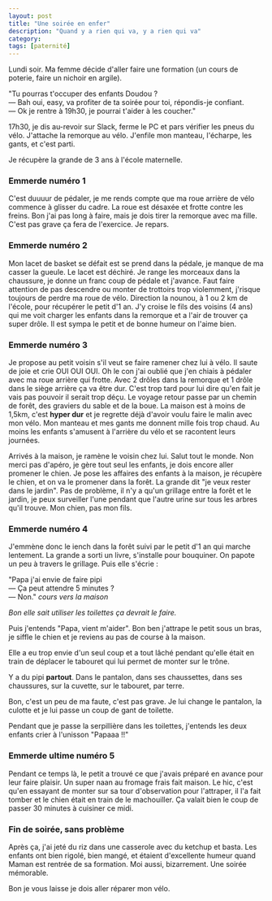 ```yaml
---
layout: post
title: "Une soirée en enfer"
description: "Quand y a rien qui va, y a rien qui va"
category: 
tags: [paternité]
---
```


Lundi soir.  Ma  femme décide d'aller faire une formation (un cours de poterie, faire un nichoir en argile).

"Tu pourras t'occuper des enfants Doudou ?         
— Bah oui, easy, va profiter de ta soirée pour toi, répondis-je confiant.        
— Ok je rentre à 19h30, je pourrai t'aider à les coucher."                   


17h30, je dis au-revoir sur Slack, ferme le PC et pars vérifier les pneus du vélo. 
J'attache la remorque au vélo. J'enfile mon manteau, l'écharpe, les gants, et c'est parti.

Je récupère la grande de 3 ans à l'école maternelle. 

### Emmerde numéro 1

C'est duuuur de pédaler, je me rends compte que ma roue arrière de vélo commence à glisser du cadre. La roue est désaxée
et frotte contre les freins. Bon j'ai pas long à faire, mais je dois tirer la remorque avec ma fille. C'est pas grave ça 
fera de l'exercice. Je repars.

### Emmerde numéro 2

Mon lacet de basket se défait est se prend dans la pédale, je manque de ma casser la gueule. Le lacet est déchiré. Je 
range les morceaux dans la chaussure, je donne un franc coup de pédale et j'avance. Faut faire attention de pas 
descendre ou monter de trottoirs trop violemment, j'risque toujours de perdre ma roue de vélo.
Direction la nounou, à 1 ou 2 km de l'école, pour récupérer le petit d'1 an. J'y croise le fils des voisins (4 ans) qui me voit charger les enfants dans la
remorque et a l'air de trouver ça super drôle. Il est sympa le petit et de bonne humeur on l'aime bien.

### Emmerde numéro 3

Je propose au petit voisin s'il veut se faire ramener chez lui à vélo. Il saute de joie et crie OUI OUI OUI. Oh le con j'ai oublié
que j'en chiais à pédaler avec ma roue arrière qui frotte. Avec 2 drôles dans la remorque et 1 drôle dans le siège arrière
ça va être dur. C'est trop tard pour lui dire qu'en fait je vais pas pouvoir il serait trop déçu. 
Le voyage retour passe par un chemin de forêt, des graviers du sable et de la boue. 
La maison est à moins de 1,5km, c'est **hyper dur** et je regrette déjà d'avoir voulu faire le malin avec mon vélo. Mon manteau et mes gants me donnent mille fois
trop chaud. Au moins les enfants s'amusent à l'arrière du vélo et se racontent leurs journées.

Arrivés à la maison, je ramène le voisin chez lui. Salut tout le monde. Non merci pas d'apéro, je gère tout seul les enfants, je dois encore aller
promener le chien. Je pose les affaires des enfants à la maison, je récupère le chien, et on va le promener dans la forêt. 
La grande dit "je veux rester dans le jardin". Pas de problème, il n'y a qu'un grillage entre la forêt et le jardin, je 
peux surveiller l'une pendant que l'autre urine sur tous les arbres qu'il trouve. Mon chien, pas mon fils. 

### Emmerde numéro 4

J'emmène donc le iench dans la forêt suivi par le petit d'1 an qui marche lentement. La grande a sorti un livre, s'installe pour 
bouquiner. On papote un peu à travers le grillage. Puis elle s'écrie :

"Papa j'ai envie de faire pipi             
— Ça peut attendre 5 minutes ?        
— Non." _cours vers la maison_           

_Bon elle sait utiliser les toilettes ça devrait le faire._

Puis j'entends "Papa, vient m'aider". Bon ben j'attrape le petit sous un bras, je siffle le chien et je reviens au pas de course à la 
maison.

Elle a eu trop envie d'un seul coup et a tout lâché pendant qu'elle était en train de
déplacer le tabouret qui lui permet de monter sur le trône.

Y a du pipi **partout**. Dans le pantalon, dans ses chaussettes, dans ses chaussures, sur la cuvette, sur le tabouret,
par terre.

Bon, c'est un peu de ma faute, c'est pas grave. Je lui change le pantalon, la culotte et je lui passe un coup de gant de toilette.

Pendant que je passe la serpillière dans les toilettes, j'entends les deux enfants crier à l'unisson "Papaaa !!"

### Emmerde ultime numéro 5

Pendant ce temps là, le petit a trouvé ce que j'avais préparé en avance pour leur faire plaisir. Un 
super naan au fromage frais fait maison. Le hic, c'est qu'en essayant de monter sur sa tour d'observation pour l'attraper, 
il l'a fait tomber et le chien était en train de le machouiller. Ça valait bien le coup de passer 30 minutes à cuisiner 
ce midi.

### Fin de soirée, sans problème

Après ça, j'ai jeté du riz dans une casserole avec du ketchup et basta. Les enfants ont bien rigolé, bien mangé, et étaient
d'excellente humeur quand Maman est rentrée de sa formation. Moi aussi, bizarrement. Une soirée mémorable. 



Bon je vous laisse je dois aller réparer mon vélo.



